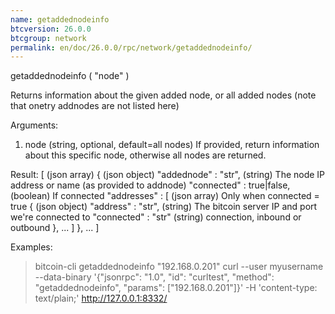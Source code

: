 ```yaml
---
name: getaddednodeinfo
btcversion: 26.0.0
btcgroup: network
permalink: en/doc/26.0.0/rpc/network/getaddednodeinfo/
---
```


getaddednodeinfo ( "node" )

Returns information about the given added node, or all added nodes
(note that onetry addnodes are not listed here)

Arguments:
1. node    (string, optional, default=all nodes) If provided, return information about this specific node, otherwise all nodes are returned.

Result:
[                                (json array)
  {                              (json object)
    "addednode" : "str",         (string) The node IP address or name (as provided to addnode)
    "connected" : true|false,    (boolean) If connected
    "addresses" : [              (json array) Only when connected = true
      {                          (json object)
        "address" : "str",       (string) The bitcoin server IP and port we're connected to
        "connected" : "str"      (string) connection, inbound or outbound
      },
      ...
    ]
  },
  ...
]

Examples:
> bitcoin-cli getaddednodeinfo "192.168.0.201"
> curl --user myusername --data-binary '{"jsonrpc": "1.0", "id": "curltest", "method": "getaddednodeinfo", "params": ["192.168.0.201"]}' -H 'content-type: text/plain;' http://127.0.0.1:8332/


